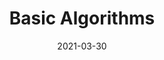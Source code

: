 ---
title: "Basic Algorithms"
role: "Recitation Leader and Course Assistant"
collection: teaching
sem: "Spring 2021"
date: 2021-03-30
location: "New York University"
---